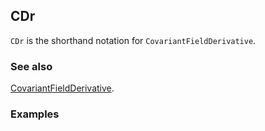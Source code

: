 ## CDr

`CDr` is the shorthand notation for `CovariantFieldDerivative`.

### See also

[CovariantFieldDerivative](CovariantFieldDerivative).

### Examples